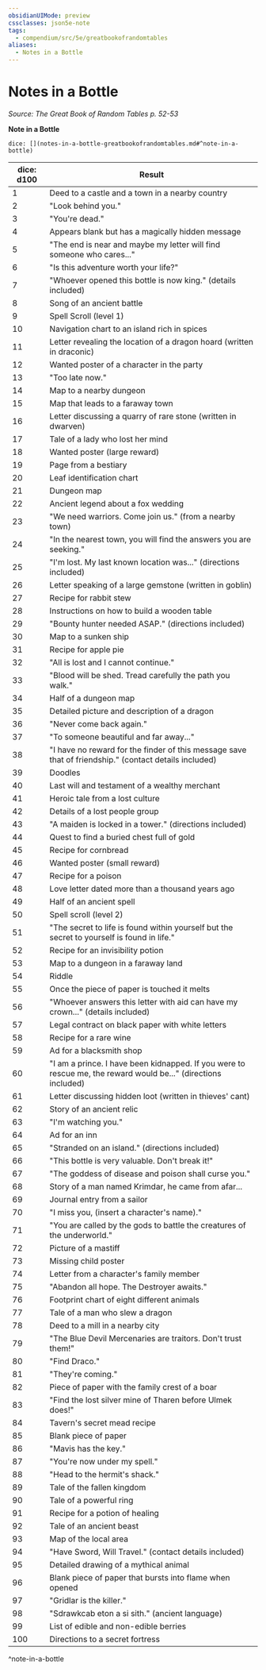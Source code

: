```yaml
---
obsidianUIMode: preview
cssclasses: json5e-note
tags:
  - compendium/src/5e/greatbookofrandomtables
aliases:
  - Notes in a Bottle
---
```

# Notes in a Bottle
*Source: The Great Book of Random Tables p. 52-53* 

**Note in a Bottle**

`dice: [](notes-in-a-bottle-greatbookofrandomtables.md#^note-in-a-bottle)`

| dice: d100 | Result |
|------------|--------|
| 1 | Deed to a castle and a town in a nearby country |
| 2 | "Look behind you." |
| 3 | "You're dead." |
| 4 | Appears blank but has a magically hidden message |
| 5 | "The end is near and maybe my letter will find someone who cares..." |
| 6 | "Is this adventure worth your life?" |
| 7 | "Whoever opened this bottle is now king." (details included) |
| 8 | Song of an ancient battle |
| 9 | Spell Scroll (level 1) |
| 10 | Navigation chart to an island rich in spices |
| 11 | Letter revealing the location of a dragon hoard (written in draconic) |
| 12 | Wanted poster of a character in the party |
| 13 | "Too late now." |
| 14 | Map to a nearby dungeon |
| 15 | Map that leads to a faraway town |
| 16 | Letter discussing a quarry of rare stone (written in dwarven) |
| 17 | Tale of a lady who lost her mind |
| 18 | Wanted poster (large reward) |
| 19 | Page from a bestiary |
| 20 | Leaf identification chart |
| 21 | Dungeon map |
| 22 | Ancient legend about a fox wedding |
| 23 | "We need warriors. Come join us." (from a nearby town) |
| 24 | "In the nearest town, you will find the answers you are seeking." |
| 25 | "I'm lost. My last known location was..." (directions included) |
| 26 | Letter speaking of a large gemstone (written in goblin) |
| 27 | Recipe for rabbit stew |
| 28 | Instructions on how to build a wooden table |
| 29 | "Bounty hunter needed ASAP." (directions included) |
| 30 | Map to a sunken ship |
| 31 | Recipe for apple pie |
| 32 | "All is lost and I cannot continue." |
| 33 | "Blood will be shed. Tread carefully the path you walk." |
| 34 | Half of a dungeon map |
| 35 | Detailed picture and description of a dragon |
| 36 | "Never come back again." |
| 37 | "To someone beautiful and far away..." |
| 38 | "I have no reward for the finder of this message save that of friendship." (contact details included) |
| 39 | Doodles |
| 40 | Last will and testament of a wealthy merchant |
| 41 | Heroic tale from a lost culture |
| 42 | Details of a lost people group |
| 43 | "A maiden is locked in a tower." (directions included) |
| 44 | Quest to find a buried chest full of gold |
| 45 | Recipe for cornbread |
| 46 | Wanted poster (small reward) |
| 47 | Recipe for a poison |
| 48 | Love letter dated more than a thousand years ago |
| 49 | Half of an ancient spell |
| 50 | Spell scroll (level 2) |
| 51 | "The secret to life is found within yourself but the secret to yourself is found in life." |
| 52 | Recipe for an invisibility potion |
| 53 | Map to a dungeon in a faraway land |
| 54 | Riddle |
| 55 | Once the piece of paper is touched it melts |
| 56 | "Whoever answers this letter with aid can have my crown..." (details included) |
| 57 | Legal contract on black paper with white letters |
| 58 | Recipe for a rare wine |
| 59 | Ad for a blacksmith shop |
| 60 | "I am a prince. I have been kidnapped. If you were to rescue me, the reward would be..." (directions included) |
| 61 | Letter discussing hidden loot (written in thieves' cant) |
| 62 | Story of an ancient relic |
| 63 | "I'm watching you." |
| 64 | Ad for an inn |
| 65 | "Stranded on an island." (directions included) |
| 66 | "This bottle is very valuable. Don't break it!" |
| 67 | "The goddess of disease and poison shall curse you." |
| 68 | Story of a man named Krimdar, he came from afar... |
| 69 | Journal entry from a sailor |
| 70 | "I miss you, (insert a character's name)." |
| 71 | "You are called by the gods to battle the creatures of the underworld." |
| 72 | Picture of a mastiff |
| 73 | Missing child poster |
| 74 | Letter from a character's family member |
| 75 | "Abandon all hope. The Destroyer awaits." |
| 76 | Footprint chart of eight different animals |
| 77 | Tale of a man who slew a dragon |
| 78 | Deed to a mill in a nearby city |
| 79 | "The Blue Devil Mercenaries are traitors. Don't trust them!" |
| 80 | "Find Draco." |
| 81 | "They're coming." |
| 82 | Piece of paper with the family crest of a boar |
| 83 | "Find the lost silver mine of Tharen before Ulmek does!" |
| 84 | Tavern's secret mead recipe |
| 85 | Blank piece of paper |
| 86 | "Mavis has the key." |
| 87 | "You're now under my spell." |
| 88 | "Head to the hermit's shack." |
| 89 | Tale of the fallen kingdom |
| 90 | Tale of a powerful ring |
| 91 | Recipe for a potion of healing |
| 92 | Tale of an ancient beast |
| 93 | Map of the local area |
| 94 | "Have Sword, Will Travel." (contact details included) |
| 95 | Detailed drawing of a mythical animal |
| 96 | Blank piece of paper that bursts into flame when opened |
| 97 | "Gridlar is the killer." |
| 98 | "Sdrawkcab eton a si sith." (ancient language) |
| 99 | List of edible and non-edible berries |
| 100 | Directions to a secret fortress |
^note-in-a-bottle